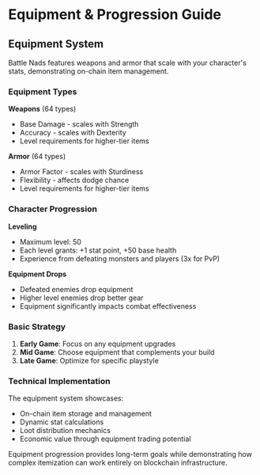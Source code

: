 # Equipment & Progression Guide

## Equipment System

Battle Nads features weapons and armor that scale with your character's stats, demonstrating on-chain item management.

### Equipment Types

**Weapons** (64 types)
- Base Damage - scales with Strength
- Accuracy - scales with Dexterity
- Level requirements for higher-tier items

**Armor** (64 types)
- Armor Factor - scales with Sturdiness
- Flexibility - affects dodge chance
- Level requirements for higher-tier items

### Character Progression

**Leveling**
- Maximum level: 50
- Each level grants: +1 stat point, +50 base health
- Experience from defeating monsters and players (3x for PvP)

**Equipment Drops**
- Defeated enemies drop equipment
- Higher level enemies drop better gear
- Equipment significantly impacts combat effectiveness

### Basic Strategy

1. **Early Game**: Focus on any equipment upgrades
2. **Mid Game**: Choose equipment that complements your build
3. **Late Game**: Optimize for specific playstyle

### Technical Implementation

The equipment system showcases:
- On-chain item storage and management
- Dynamic stat calculations
- Loot distribution mechanics
- Economic value through equipment trading potential

Equipment progression provides long-term goals while demonstrating how complex itemization can work entirely on blockchain infrastructure.